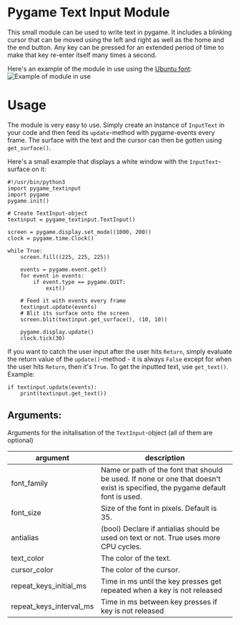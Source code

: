 # Pygame Text Input Module

This small module can be used to write text in pygame. It includes a blinking cursor that can be moved using the left and right as well as the home and the end button. Any key can be pressed for an extended period of time to make that key re-enter itself many times a second.

Here's an example of the module in use using the [Ubuntu font](http://font.ubuntu.com/):
![Example of module in use](http://i.imgur.com/enuCPEY.gif)

# Usage

The module is very easy to use. Simply create an instance of `InputText` in your code and then feed its `update`-method with pygame-events every frame. The surface with the text and the cursor can then be gotten using `get_surface()`.

Here's a small example that displays a white window with the `InputText`-surface on it:


```
#!/usr/bin/python3
import pygame_textinput
import pygame
pygame.init()

# Create TextInput-object
textinput = pygame_textinput.TextInput()

screen = pygame.display.set_mode((1000, 200))
clock = pygame.time.Clock()

while True:
    screen.fill((225, 225, 225))

    events = pygame.event.get()
    for event in events:
        if event.type == pygame.QUIT:
            exit()

    # Feed it with events every frame
    textinput.update(events)
    # Blit its surface onto the screen
    screen.blit(textinput.get_surface(), (10, 10))

    pygame.display.update()
    clock.tick(30)
```
If you want to catch the user input after the user hits `Return`, simply evaluate the return value of the `update()`-method - it is always `False` except for when the user hits `Return`, then it's `True`. To get the inputted text, use `get_text()`. Example:
```
if textinput.update(events):
    print(textinput.get_text())
```

## Arguments:
Arguments for the initalisation of the `TextInput`-object (all of them are optional)

argument | description
---|---
font_family | Name or path of the font that should be used. If none or one that doesn't exist is specified, the pygame default font is used.
font_size | Size of the font in pixels. Default is 35.
antialias | (bool) Declare if antialias should be used on text or not. True uses more CPU cycles.
text_color | The color of the text.
cursor_color | The color of the cursor.
repeat_keys_initial_ms | Time in ms until the key presses get repeated when a key is not released
repeat_keys_interval_ms | Time in ms between key presses if key is not released
